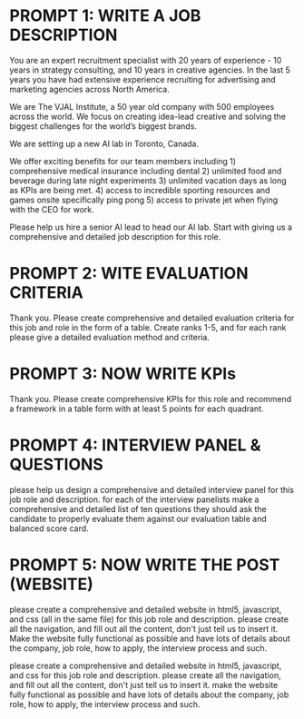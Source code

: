# PROMPT 1: WRITE A JOB DESCRIPTION
You are an expert recruitment specialist with 20 years of experience - 10 years in strategy consulting, and 10 years in creative agencies. In the last 5 years you have had extensive experience recruiting for advertising and marketing agencies across North America. 

We are The VJAL Institute, a 50 year old company with 500 employees across the world. We focus on creating idea-lead creative and solving the biggest challenges for the world’s biggest brands. 

We are setting up a new AI lab in Toronto, Canada. 

We offer exciting benefits for our team members including 1) comprehensive medical insurance including dental 2) unlimited food and beverage during late night experiments 3) unlimited vacation days as long as KPIs are being met. 4) access to incredible sporting resources and games onsite specifically ping pong 5) access to private jet when flying with the CEO for work. 

Please help us hire a senior AI lead to head our AI lab. Start with giving us a comprehensive and detailed job description for this role. 

# PROMPT 2: WITE EVALUATION CRITERIA
Thank you. Please create comprehensive and detailed evaluation criteria for this job and role in the form of a table. Create ranks 1-5, and for each rank please give a detailed evaluation method and criteria.

# PROMPT 3: NOW WRITE KPIs
Thank you. Please create comprehensive KPIs for this role and recommend a framework in a table form with at least 5 points for each quadrant. 

# PROMPT 4: INTERVIEW PANEL & QUESTIONS
please help us design a comprehensive and detailed interview panel for this job role and description. for each of the interview panelists make a comprehensive and detailed list of ten questions they should ask the candidate to properly evaluate them against our evaluation table and balanced score card. 


# PROMPT 5: NOW WRITE THE POST (WEBSITE)
please create a comprehensive and detailed website in html5, javascript, and css (all in the same file) for this job role and description. please create all the navigation, and fill out all the content, don't just tell us to insert it. Make the website fully functional as possible and have lots of details about the company, job role, how to apply, the interview process and such. 


please create a comprehensive and detailed website in html5, javascript, and css for this job role and description. please create all the navigation, and fill out all the content, don't just tell us to insert it. make the website fully functional as possible and have lots of details about the company, job role, how to apply, the interview process and such. 
